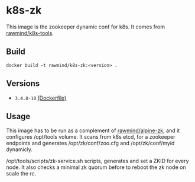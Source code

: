 k8s-zk
==============

This image is the zookeeper dynamic conf for k8s. It comes from [rawmind/k8s-tools][k8s-tools].

## Build

```
docker build -t rawmind/k8s-zk:<version> .
```

## Versions

- `3.4.8-10` [(Dockerfile)](https://github.com/rawmind0/k8s-zk/blob/3.4.8-10/README.md)

## Usage

This image has to be run as a complement of [rawmind/alpine-zk][alpine-zk], and it configures /opt/tools volume. It scans from k8s etcd, for a zookeeper endpoints and generates /opt/zk/conf/zoo.cfg and /opt/zk/conf/myid dynamicly.

/opt/tools/scripts/zk-service.sh scripts, generates and set a ZKID for every node. It also checks a minimal zk quorum before to reboot the zk node on scale the rc.


[alpine-zk]: https://github.com/rawmind0/alpine-zk
[k8s-tools]: https://github.com/rawmind0/rancher-tools
